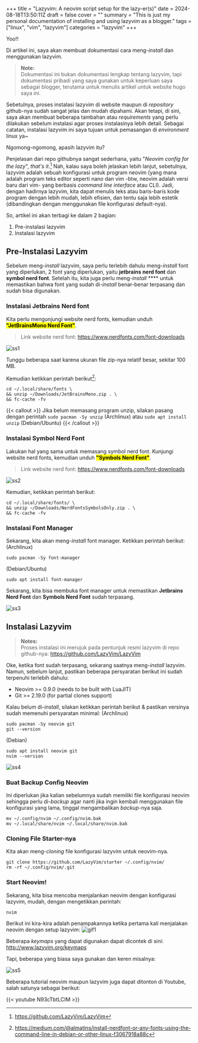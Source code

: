 +++
title = "Lazyvim: A neovim script setup for the lazy-er(s)"
date = 2024-08-18T13:50:11Z
draft = false
cover = ""
summary = "This is just my personal documentation of installing and using lazyvim as a blogger."
tags = ["linux", "vim", "lazyvim"]
categories = "lazyvim"
+++

Yoo!!

Di artikel ini, saya akan membuat dokumentasi cara meng-*install* dan menggunakan lazyvim. 

> **Note:**  
> Dokumentasi ini bukan dokumentasi lengkap tentang lazyvim, tapi dokumentasi pribadi yang saya gunakan untuk keperluan saya sebagai blogger, terutama untuk menulis artikel untuk website hugo saya ini.

Sebetulnya, proses instalasi lazyvim di website maupun di *repository* github-nya sudah sangat jelas dan mudah dipahami. Akan tetapi, di sini, saya akan membuat beberapa tambahan atau *requirements* yang perlu dilakukan sebelum instalasi agar proses instalasinya lebih detail. Sebagai catatan, instalasi lazyvim ini saya tujuan untuk pemasangan di *environment* linux ya~

Ngomong-ngomong, apasih lazyvim itu?

Penjelasan dari repo githubnya sangat sederhana, yaitu "*Neovim config for the lazy*", *that's it*.[^1] Nah, kalau saya boleh jelaskan lebih lanjut, sebetulnya, lazyvim adalah sebuah konfigurasi untuk program neovim (yang mana adalah program teks editor seperti nano dan vim -btw, neovim adalah versi baru dari vim- yang berbasis *command line interface* atau CLI). Jadi, dengan hadirnya lazyvim, kita dapat menulis teks atau baris-baris kode program dengan lebih mudah, lebih efisien, dan tentu saja lebih estetik (dibandingkan dengan menggunakan file konfigurasi default-nya). 

So, artikel ini akan terbagi ke dalam 2 bagian:
1. Pre-instalasi lazyvim
2. Instalasi lazyvim

## Pre-Instalasi Lazyvim

Sebelum meng-*install* lazyvim, saya perlu terlebih dahulu meng-*install* font yang diperlukan, 2 font yang diperlukan, yaitu **jetbrains nerd font** dan **symbol nerd font**. Setelah itu, kita juga perlu meng-*install* **** untuk memastikan bahwa font yang sudah di-*install* benar-benar terpasang dan sudah bisa digunakan. 

### Instalasi Jetbrains Nerd font

Kita perlu mengunjungi website nerd fonts, kemudian unduh <mark>**"JetBrainsMono Nerd Font"**</mark>.

> Link website nerd font: https://www.nerdfonts.com/font-downloads

![ss1](/lazyvim/ss1.png)

Tunggu beberapa saat karena ukuran file zip-nya relatif besar, sekitar 100 MB.

Kemudian ketikkan perintah berikut[^2]:
```shell
cd ~/.local/share/fonts \
&& unzip ~/Downloads/JetBrainsMono.zip . \
&& fc-cache -fv
```

{{< callout >}} Jika belum memasang program unzip, silakan pasang dengan perintah `sudo pacman -Sy unzip` (Archlinux) atau `sudo apt install unzip` (Debian/Ubuntu) {{< /callout >}}

### Instalasi Symbol Nerd Font

Lakukan hal yang sama untuk memasang symbol nerd font. Kunjungi website nerd fonts, kemudian unduh <mark>**"Symbols Nerd Font"**</mark>.

> Link website nerd font: https://www.nerdfonts.com/font-downloads

![ss2](/lazyvim/ss2.png)

Kemudian, ketikkan perintah berikut:
```shell
cd ~/.local/share/fonts/ \
&& unzip ~/Downloads/NerdFontsSymbolsOnly.zip . \
&& fc-cache -fv
```

### Instalasi Font Manager

Sekarang, kita akan meng-*install* font manager. Ketikkan perintah berikut:
(Archlinux)
```shell
sudo pacman -Sy font-manager
```

(Debian/Ubuntu)
```shell
sudo apt install font-manager
```

Sekarang, kita bisa membuka font manager untuk memastikan **Jetbrains Nerd Font** dan **Symbols Nerd Font** sudah terpasang.

![ss3](/lazyvim/ss3.png "Jetbrains Nerd Font & Symbols Nerd Font sudah ter-install")


## Instalasi Lazyvim 

> **Notes:**   
> Proses instalasi ini merujuk pada pentunjuk resmi lazyvim di repo github-nya: https://github.com/LazyVim/LazyVim

Oke, ketika font sudah terpasang, sekarang saatnya meng-*install* lazyvim. Namun, sebelum lanjut, pastikan beberapa persyaratan berikut ini sudah terpenuhi terlebih dahulu:
- Neovim >= 0.9.0 (needs to be built with LuaJIT)
- Git >= 2.19.0 (for partial clones support)

Kalau belum di-*install*, silakan ketikkan perintah berikut & pastikan versinya sudah memenuhi persyaratan minimal:
(Archlinux)
```shell
sudo pacman -Sy neovim git
git --version
```

(Debian)
```shell
sudo apt install neovim git
nvim --version
```

![ss4](/lazyvim/ss4.png)

### Buat Backup Config Neovim

Ini diperlukan jika kalian sebelumnya sudah memiliki file konfigurasi neovim sehingga perlu di-*backup* agar nanti jika ingin kembali menggunakan file konfigurasi yang lama, tinggal mengambalikan *backup*-nya saja.
```shell
mv ~/.config/nvim ~/.config/nvim.bak
mv ~/.local/share/nvim ~/.local/share/nvim.bak
```

### Cloning File Starter-nya

Kita akan meng-*cloning* file konfigurasi lazyvim untuk neovim-nya.
```shell
git clone https://github.com/LazyVim/starter ~/.config/nvim/
rm -rf ~/.config/nvim/.git
```

### Start Neovim!

Sekarang, kita bisa mencoba menjalankan neovim dengan konfigurasi lazyvim, mudah, dengan mengetikkan perintah:
```shell
nvim
```

Berikut ini kira-kira adalah penampakannya ketika pertama kali menjalakan neovim dengan setup lazyvim:
![gif1](/lazyvim/gif1.gif)


Beberapa *keymaps* yang dapat digunakan dapat dicontek di sini:  
http://www.lazyvim.org/keymaps

Tapi, beberapa yang biasa saya gunakan dan keren misalnya:

![ss5](/lazyvim/ss5.png)

Beberapa tutorial neovim maupun lazyvim juga dapat ditonton di Youtube, salah satunya sebagai berikut:

{{< youtube N93cTbtLCIM >}}



[^1]: https://github.com/LazyVim/LazyVim
[^2]: https://medium.com/@almatins/install-nerdfont-or-any-fonts-using-the-command-line-in-debian-or-other-linux-f3067918a88c
